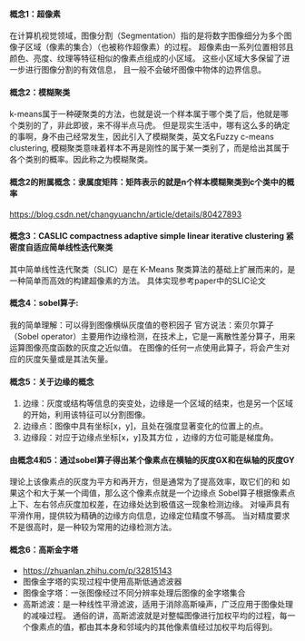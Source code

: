 #### 概念1：超像素
在计算机视觉领域，图像分割（Segmentation）指的是将数字图像细分为多个图像子区域（像素的集合）（也被称作超像素）的过程。 
超像素由一系列位置相邻且颜色、亮度、纹理等特征相似的像素点组成的小区域。 这些小区域大多保留了进一步进行图像分割的有效信息，
且一般不会破坏图像中物体的边界信息。

#### 概念2：模糊聚类
k-means属于一种硬聚类的方法，也就是说一个样本属于哪个类了后，他就是哪个类别的了，非此即彼，来不得半点马虎。
但是现实生活中，哪有这么多的确定的事啊，身不由己经常发生，因此引入了模糊聚类，英文名Fuzzy c-means clustering, 
模糊聚类意味着样本不再是刚性的属于某一类别了，而是给出其属于各个类别的概率。因此称之为模糊聚类。

#### 概念2的附属概念：隶属度矩阵：矩阵表示的就是n个样本模糊聚类到c个类中的概率
https://blog.csdn.net/changyuanchn/article/details/80427893

#### 概念3：CASLIC compactness adaptive simple linear iterative clustering 紧密度自适应简单线性迭代聚类
其中简单线性迭代聚类（SLIC）是在 K-Means 聚类算法的基础上扩展而来的，是一种简单而高效的构建超像素的方法。
具体实现参考paper中的SLIC论文

#### 概念4：sobel算子:
我的简单理解：可以得到图像横纵灰度值的卷积因子
官方说法：索贝尔算子（Sobel operator）主要用作边缘检测，在技术上，它是一离散性差分算子，用来运算图像亮度函数的灰度之近似值。
在图像的任何一点使用此算子，将会产生对应的灰度矢量或是其法矢量。
 
#### 概念5：关于边缘的概念
1. 边缘：灰度或结构等信息的突变处，边缘是一个区域的结束，也是另一个区域的开始，利用该特征可以分割图像。
2. 边缘点：图像中具有坐标[x，y]，且处在强度显著变化的位置上的点。
3. 边缘段：对应于边缘点坐标[x，y]及其方位 ，边缘的方位可能是梯度角。

#### 由概念4和5：通过sobel算子得出某个像素点在横轴的灰度GX和在纵轴的灰度GY
理论上该像素点的灰度为平方和再开方，但是通常为了提高效率，取它们的和
如果这个和大于某一个阈值，那么这个像素点就是一个边缘点
Sobel算子根据像素点上下、左右邻点灰度加权差，在边缘处达到极值这一现象检测边缘。
对噪声具有平滑作用，提供较为精确的边缘方向信息，边缘定位精度不够高。
当对精度要求不是很高时，是一种较为常用的边缘检测方法。

#### 概念6：高斯金字塔 
+ https://zhuanlan.zhihu.com/p/32815143
+ 图像金字塔的实现过程中使用高斯低通滤波器
+ 图像金字塔：一张图像经过不同分辨率处理后图像的金字塔集合
+ 高斯滤波：是一种线性平滑滤波，适用于消除高斯噪声，广泛应用于图像处理的减噪过程。
通俗的讲，高斯滤波就是对整幅图像进行加权平均的过程，每一个像素点的值，都由其本身和邻域内的其他像素值经过加权平均后得到。



